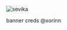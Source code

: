 ![sevika](https://github.com/user-attachments/assets/2a87f378-f3bb-42c2-9c18-92a7feb6b25f)

banner creds @xorinn



